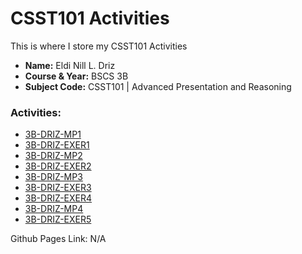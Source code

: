 # CSST101 Activities
This is where I store my CSST101 Activities
* **Name:** Eldi Nill L. Driz
* **Course & Year:** BSCS 3B
* **Subject Code:** CSST101 | Advanced Presentation and Reasoning

### Activities:
* [3B-DRIZ-MP1](https://github.com/Suzuki-Yuuto/CSST101_Driz/tree/main/Activities/3B-DRIZ-MP1)
* [3B-DRIZ-EXER1](https://github.com/Suzuki-Yuuto/CSST101_Driz/tree/main/Activities/3B-DRIZ-EXER1)
* [3B-DRIZ-MP2](https://github.com/Suzuki-Yuuto/CSST101_Driz/tree/main/Activities/3B-DRIZ-MP2)
* [3B-DRIZ-EXER2](https://github.com/Suzuki-Yuuto/CSST101_Driz/tree/main/Activities/3B-DRIZ-EXER2)
* [3B-DRIZ-MP3](https://github.com/Suzuki-Yuuto/CSST101_Driz/tree/main/Activities/3B-DRIZ-MP3)
* [3B-DRIZ-EXER3](https://github.com/Suzuki-Yuuto/CSST101_Driz/tree/main/Activities/3B-DRIZ-EXER3)
* [3B-DRIZ-EXER4](https://github.com/Suzuki-Yuuto/CSST101_Driz/tree/main/Activities/3B-DRIZ-EXER4)
* [3B-DRIZ-MP4](https://github.com/Suzuki-Yuuto/CSST101_Driz/tree/main/Activities/3B-DRIZ-MP4)
* [3B-DRIZ-EXER5](https://github.com/Suzuki-Yuuto/CSST101_Driz/tree/main/Activities/3B-DRIZ-EXER5)

Github Pages Link: N/A
